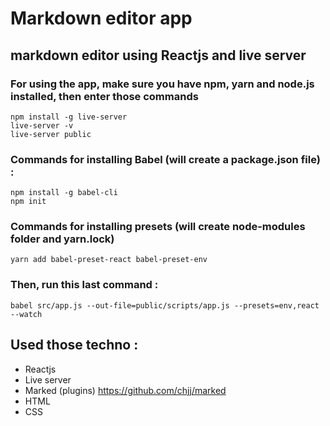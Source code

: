 # Markdown editor app

## markdown editor using Reactjs and live server

### For using the app, make sure you have npm, yarn and node.js installed, then enter those commands
```
npm install -g live-server
live-server -v
live-server public 
```

### Commands for installing Babel (will create a package.json file) :
```
npm install -g babel-cli 
npm init 
```

### Commands for installing presets (will create node-modules folder and yarn.lock)
```
yarn add babel-preset-react babel-preset-env 
```

### Then, run this last command :
```
babel src/app.js --out-file=public/scripts/app.js --presets=env,react --watch
```

## Used those techno :
* Reactjs
* Live server
* Marked (plugins) https://github.com/chjj/marked
* HTML
* CSS